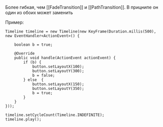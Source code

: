 Более гибкая, чем [[FadeTransition]] и [[PathTransition]]. В прицнипе он один из обоих может заменить

Пример:

	Timeline timeline = new Timeline(new KeyFrame(Duration.millis(500), new EventHandler<ActionEvent>() {  
	  
	    boolean b = true;  
	  
	    @Override  
	    public void handle(ActionEvent actionEvent) {  
	        if (b) {  
	            button.setLayoutX(100);  
	            button.setLayoutY(300);  
	            b = false;  
	        } else  {  
	            button.setLayoutX(150);  
	            button.setLayoutY(350);  
	            b = true;  
	        }  
	    }  
	}));  
	  
	timeline.setCycleCount(Timeline.INDEFINITE); 
	timeline.play();